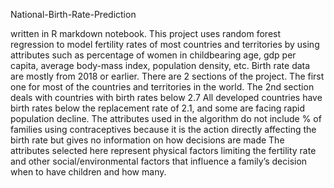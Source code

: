 National-Birth-Rate-Prediction

written in R markdown notebook.
This project uses random forest regression to model fertility rates of most countries and territories by using attributes such as percentage of women in childbearing age, gdp per capita, average body-mass index, population density, etc.
Birth rate data are mostly from 2018 or earlier.
There are 2 sections of the project. The first one for most of the countries and territories in the world.
The 2nd section deals with countries with birth rates below 2.7 
All developed countries have birth rates below the replacement rate of 2.1, and some are facing rapid population decline.
The attributes used in the algorithm do not include % of families using contraceptives because it is the action directly affecting the birth rate but gives no information on how decisions are made
The attributes selected here represent physical factors limiting the fertility rate and other social/environmental factors that influence a family’s decision when to have children and how many.
